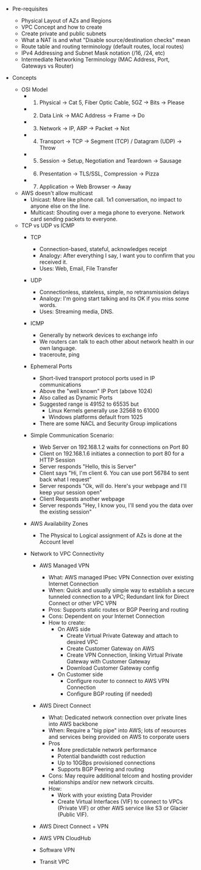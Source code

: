 - Pre-requisites
    - Physical Layout of AZs and Regions
    - VPC Concept and how to create
    - Create private and public subnets
    - What a NAT is and what "Disable source/destination checks" mean
    - Route table and routing terminology (default routes, local routes)
    - IPv4 Addressing and Subnet Mask notation (/16, /24, etc)
    - Intermediate Networking Terminology (MAC Address, Port, Gateways vs Router)


- Concepts
    - OSI Model
      - 1. Physical -> Cat 5, Fiber Optic Cable, 5GZ -> Bits -> Please
      - 2. Data Link -> MAC Address -> Frame -> Do
      - 3. Network -> IP, ARP -> Packet -> Not
      - 4. Transport -> TCP -> Segment (TCP) / Datagram (UDP) -> Throw
      - 5. Session -> Setup, Negotiation and Teardown -> Sausage
      - 6. Presentation -> TLS/SSL, Compression -> Pizza
      - 7. Application -> Web Browser -> Away
    - AWS doesn't allow multicast
      - Unicast: More like phone call. 1x1 conversation, no impact to anyone else on the line.
      - Multicast: Shouting over a mega phone to everyone. Network card sending packets to everyone.
    - TCP vs UDP vs ICMP
      - TCP
        - Connection-based, stateful, acknowledges receipt
        - Analogy: After everything I say, I want you to confirm that you received it.
        - Uses: Web, Email, File Transfer
      - UDP
        - Connectionless, stateless, simple, no retransmission delays
        - Analogy: I'm going start talking and its OK if you miss some words.
        - Uses: Streaming media, DNS.
      - ICMP
        - Generally by network devices to exchange info
        - We routers can talk to each other about network health in our own language.
        - traceroute, ping
      - Ephemeral Ports
        - Short-lived transport protocol ports used in IP communications
        - Above the "well known" IP Port (above 1024)
        - Also called as Dynamic Ports
        - Suggested range is 49152 to 65535 but
          - Linux Kernels generally use 32568 to 61000
          - Windows platforms default from 1025
        - There are some NACL and Security Group implications

      - Simple Communication Scenario:
        - Web Server on 192.168.1.2 waits for connections on Port 80
        - Client on 192.168.1.6 initiates a connection to port 80 for a HTTP Session
        - Server responds "Hello, this is Server"
        - Client says "Hi, I'm client 6. You can use port 56784 to sent back what I request"
        - Server responds "Ok, will do. Here's your webpage and I'll keep your session open"
        - Client Requests another webpage
        - Server responds "Hey, I know you, I'll send you the data over the existing session"

      - AWS Availability Zones
        - The Physical to Logical assignment of AZs is done at the Account level

      - Network to VPC Connectivity
        - AWS Managed VPN
          - What: AWS managed IPsec VPN Connection over existing Internet Connection
          - When: Quick and usually simple way to establish a secure tunneled connection to a VPC; Redundant link for Direct Connect or other VPC VPN
          - Pros: Supports static routes or BGP Peering and routing
          - Cons: Dependent on your Internet Connection
          - How to create:
            - On AWS side
              - Create Virtual Private Gateway and attach to desired VPC
              - Create Customer Gateway on AWS
              - Create VPN Connection, linking Virtual Private Gateway with Customer Gateway
              - Download Customer Gateway config
            - On Customer side
              - Configure router to connect to AWS VPN Connection
              - Configure BGP routing (if needed)
        - AWS Direct Connect
          - What: Dedicated network connection over private lines into AWS backbone
          - When: Require a "big pipe" into AWS; lots of resources and services being provided on AWS to corporate users
          - Pros
            - More predictable network performance
            - Potential bandwidth cost reduction
            - Up to 10GBps provisioned connections
            - Supports BGP Peering and routing
          - Cons: May require additional telcom and hosting provider relationships and/or new network circuits.
          - How:
            - Work with your existing Data Provider
            - Create Virtual Interfaces (VIF) to connect to VPCs (Private VIF) or other AWS service like S3 or Glacier (Public VIF).

        - AWS Direct Connect + VPN
        - AWS VPN CloudHub
        - Software VPN
        - Transit VPC
